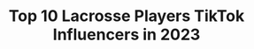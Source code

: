 ---
title: Top 10 Lacrosse Players TikTok Influencers in 2023
description: >-
  Find top lacrosse players TikTok influencers in 2023. Most popular hashtags: #lacrosse #boredathome #photographyeveryday #football.
platform: TikTok
hits: 2
text_top: Discover the top-rated TikTok influencers on inBeat.
text_bottom: Our database has 2 TikTok influencers like this for you to work with.
profiles:
  - username: "pll"
    fullname: >-
      PLL
    bio: >-
      Best lacrosse players in the world.
    location: "United States"
    followers: 103900
    engagement: 1552
    commentsToLikes: 0.015657
    id: ck8z9zp2gzw000j78xi99nlxn
    verified: true
    hashtags: ""
  - username: "joshveon"
    fullname: >-
      Josh Veon
    bio: >-
      Videographer Pittsburgh, PA
    location: "United States"
    followers: 11300
    engagement: 545
    commentsToLikes: 0.030849
    id: ckbl4lafz24cc0j23glv6agq9
    verified: false
    hashtags: "#lacrosse, #fpvdrone, #lacrosseplayers, #laxhighlight"
---